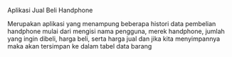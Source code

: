 Aplikasi Jual Beli Handphone

Merupakan aplikasi yang menampung beberapa histori data pembelian handphone mulai dari mengisi nama pengguna, merek handphone, jumlah yang ingin dibeli, harga beli, serta harga jual dan jika kita menyimpannya maka akan tersimpan ke dalam tabel data barang
